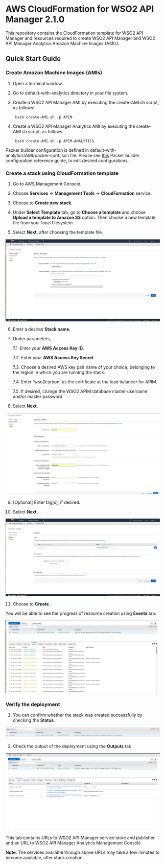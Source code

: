 # AWS CloudFormation for WSO2 API Manager 2.1.0

This repository contains the CloudFormation template for WSO2 API Manager and resources required to create WSO2 API Manager and WSO2 API Manager Analytics Amazon Machine Images (AMIs).

## Quick Start Guide

### Create Amazon Machine Images (AMIs)

1. Open a terminal window.

2. Go to default-with-analytics directory in your file system.

3. Create a WSO2 API Manager AMI by executing the create-AMI.sh script, as follows:

        bash create-AMI.sh -p APIM

4. Create a WSO2 API Manager Analytics AMI by executing the create-AMI.sh script, as follows:

        bash create-AMI.sh -p APIM-ANALYTICS
        
Packer builder configuration is defined in default-with-analytics/AMI/packer-conf.json file.
Please see [this](https://www.packer.io/docs/builders/amazon-ebs.html) Packer builder configuration reference guide, to edit desired configurations.

### Create a stack using CloudFormation template

1. Go to AWS Management Console.

2. Choose **Services** -> **Management Tools** -> **CloudFormation** service.

3. Choose to **Create new stack**.

4. Under **Select Template** tab, go to **Choose a template** and choose **Upload a template to Amazon S3** option. Then choose a new template file from your local filesystem.

5. Select **Next**, after choosing the template file.

![Select template](images/page-1.png)

6. Enter a desired **Stack name**.

7. Under parameters,

    7.1. Enter your **AWS Access Key ID**.
    
    7.2. Enter your **AWS Access Key Secret**.
    
    7.3. Choose a desired AWS key pair name of your choice, belonging to the region in which you are running the stack.
    
    7.4. Enter 'wso2carbon' as the certificate at the load balancer for APIM.
    
    7.5. If desired, change the WSO2 APIM database master username and/or master password.
    
8. Select **Next**.

![Specify details](images/page-2.png)

9. [Optional] Enter tag(s), if desired.

10. Select **Next**.

![Options](images/page-3.png)

11. Choose to **Create**.

You will be able to see the progress of resource creation using **Events** tab.

![Events](images/events.png)

### Verify the deployment

1. You can confirm whether the stack was created successfully by checking the **Status**.

![Successful stack](images/output-1.png)

2. Check the output of the deployment using the **Outputs** tab.

![Outputs](images/output-2.png)

This tab contains URLs to WSO2 API Manager service store and publisher and an URL to WSO2 API Manager Analytics Management Console.

**Note**: The services available through above URLs may take a few minutes to become available, after stack creation.
